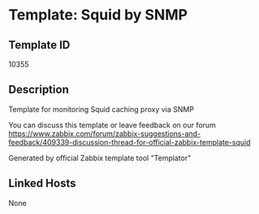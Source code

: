 # Template: Squid by SNMP

## Template ID
10355

## Description
Template for monitoring Squid caching proxy via SNMP

You can discuss this template or leave feedback on our forum https://www.zabbix.com/forum/zabbix-suggestions-and-feedback/409339-discussion-thread-for-official-zabbix-template-squid

Generated by official Zabbix template tool "Templator"

## Linked Hosts
None

